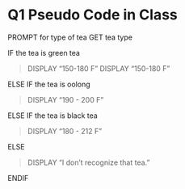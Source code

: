 # Q1 Pseudo Code in Class

PROMPT for type of tea
GET tea type

IF the tea is green tea
> DISPLAY “150-180 F”
> DISPLAY “150-180 F”

ELSE IF the tea is oolong
> DISPLAY “190 - 200 F”

ELSE IF the tea is black tea
> DISPLAY “180 - 212 F”

ELSE
> DISPLAY “I don’t recognize that tea.”

ENDIF
